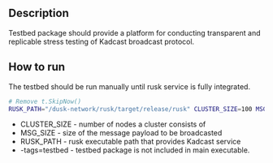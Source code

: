 ## Description
Testbed package should provide a platform for conducting transparent and replicable stress testing of Kadcast broadcast protocol.

## How to run
The testbed should be run manually until rusk service is fully integrated.

```bash
# Remove t.SkipNow()
RUSK_PATH="/dusk-network/rusk/target/release/rusk" CLUSTER_SIZE=100 MSG_SIZE=1000  go test -tags=testbed -run TestCluster
```

* CLUSTER_SIZE - number of nodes a cluster consists of 
* MSG_SIZE - size of the message payload to be broadcasted
* RUSK_PATH - rusk executable path that provides Kadcast service
* -tags=testbed - testbed package is not included in main executable.